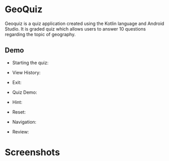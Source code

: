 
# GeoQuiz

Geoquiz is a quiz application created using the Kotlin language and  Android Studio. It is graded quiz which allows users to answer 10 questions regarding the topic of geography. 


## Demo

- Starting the quiz:

- View History:

- Exit:

- Quiz Demo:

- Hint:

- Reset:

- Navigation:

- Review:
# Screenshots
